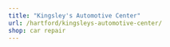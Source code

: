```yaml
---
title: "Kingsley's Automotive Center"
url: /hartford/kingsleys-automotive-center/
shop: car repair
---
```

